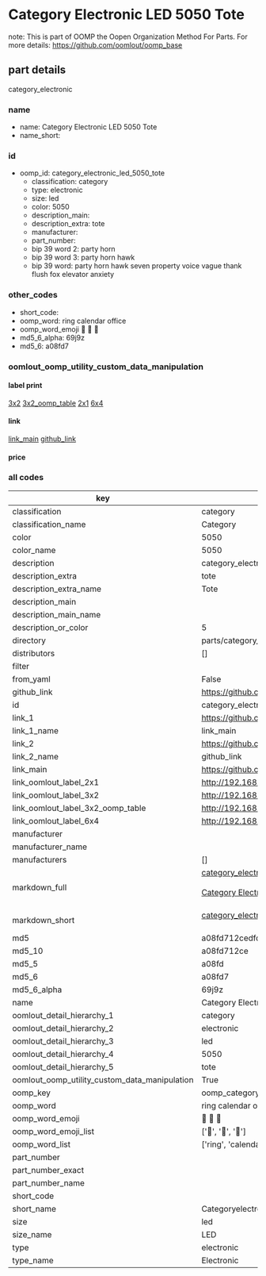 # Category Electronic LED 5050 Tote  

note: This is part of OOMP the Oopen Organization Method For Parts. For more details: https://github.com/oomlout/oomp_base

##  part details



category_electronic

### name
* name: Category Electronic LED 5050 Tote
* name_short: 
### id
* oomp_id: category_electronic_led_5050_tote
  * classification: category
  * type: electronic
  * size: led
  * color: 5050
  * description_main: 
  * description_extra: tote
  * manufacturer: 
  * part_number: 
  * bip 39 word 2: party horn
  * bip 39 word 3: party horn hawk
  * bip 39 word: party horn hawk seven property voice vague thank flush fox elevator anxiety

### other_codes
* short_code: 
* oomp_word: ring calendar office
* oomp_word_emoji :ring: :calendar: :office:
* md5_6_alpha: 69j9z
* md5_6: a08fd7






### oomlout_oomp_utility_custom_data_manipulation
#### label print
[3x2](http://192.168.1.245:1112/?label=oomp%2069j9z)
[3x2_oomp_table](http://192.168.1.107:1112/?label=oomp%2069j9z)
[2x1](http://192.168.1.242:1112/?label=oomp%2069j9z)
[6x4](http://192.168.1.55:1112/?label=oomp%2069j9z)    

#### link

[link_main](https://github.com/oomlout/oomlout_oomp_current_version_messy/tree/main/parts/category_electronic_led_5050_tote) [github_link](https://github.com/oomlout/oomlout_oomp_part_src/tree/main/parts/category_electronic_led_5050_tote)                             

#### price







### all codes 
| key | value |  
| --- | --- |  
| classification | category |  
| classification_name | Category |  
| color | 5050 |  
| color_name | 5050 |  
| description | category_electronic |  
| description_extra | tote |  
| description_extra_name | Tote |  
| description_main |  |  
| description_main_name |  |  
| description_or_color | 5  |  
| directory | parts/category_electronic_led_5050_tote |  
| distributors | [] |  
| filter |  |  
| from_yaml | False |  
| github_link | https://github.com/oomlout/oomlout_oomp_part_src/tree/main/parts/category_electronic_led_5050_tote |  
| id | category_electronic_led_5050_tote |  
| link_1 | https://github.com/oomlout/oomlout_oomp_current_version_messy/tree/main/parts/category_electronic_led_5050_tote |  
| link_1_name | link_main |  
| link_2 | https://github.com/oomlout/oomlout_oomp_part_src/tree/main/parts/category_electronic_led_5050_tote |  
| link_2_name | github_link |  
| link_main | https://github.com/oomlout/oomlout_oomp_current_version_messy/tree/main/parts/category_electronic_led_5050_tote |  
| link_oomlout_label_2x1 | http://192.168.1.242:1112/?label=oomp%2069j9z |  
| link_oomlout_label_3x2 | http://192.168.1.245:1112/?label=oomp%2069j9z |  
| link_oomlout_label_3x2_oomp_table | http://192.168.1.107:1112/?label=oomp%2069j9z |  
| link_oomlout_label_6x4 | http://192.168.1.55:1112/?label=oomp%2069j9z |  
| manufacturer |  |  
| manufacturer_name |  |  
| manufacturers | [] |  
| markdown_full | [category_electronic_led_5050_tote](https://github.com/oomlout/oomlout_oomp_current_version_messy/tree/main/parts/category_electronic_led_5050_tote)<br>[](https://github.com/oomlout/oomlout_oomp_current_version_messy/tree/main/parts/category_electronic_led_5050_tote)<br>[Category Electronic Led 5050 Tote](https://github.com/oomlout/oomlout_oomp_current_version_messy/tree/main/parts/category_electronic_led_5050_tote)<br><br> |  
| markdown_short | [category_electronic_led_5050_tote](https://github.com/oomlout/oomlout_oomp_current_version_messy/tree/main/parts/category_electronic_led_5050_tote)<br><br> |  
| md5 | a08fd712cedfde17d5d63c4ad39b6504 |  
| md5_10 | a08fd712ce |  
| md5_5 | a08fd |  
| md5_6 | a08fd7 |  
| md5_6_alpha | 69j9z |  
| name | Category Electronic LED 5050 Tote |  
| oomlout_detail_hierarchy_1 | category |  
| oomlout_detail_hierarchy_2 | electronic |  
| oomlout_detail_hierarchy_3 | led |  
| oomlout_detail_hierarchy_4 | 5050 |  
| oomlout_detail_hierarchy_5 | tote |  
| oomlout_oomp_utility_custom_data_manipulation | True |  
| oomp_key | oomp_category_electronic_led_5050_tote |  
| oomp_word | ring calendar office |  
| oomp_word_emoji | :ring: :calendar: :office: |  
| oomp_word_emoji_list | [':ring:', ':calendar:', ':office:'] |  
| oomp_word_list | ['ring', 'calendar', 'office'] |  
| part_number |  |  
| part_number_exact |  |  
| part_number_name |  |  
| short_code |  |  
| short_name | Categoryelectronic |  
| size | led |  
| size_name | LED |  
| type | electronic |  
| type_name | Electronic |  

